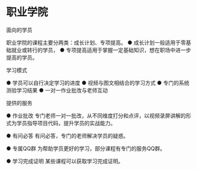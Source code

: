 # 职业学院

面向的学员

职业学院的课程主要分两类：成长计划、专项提高。
  ● 成长计划一般适用于零基础就业或转行的学员，
  ● 专项提高适用于掌握一定基础知识，想在职场中进一步提高的学员。

学习模式

  ● 学员可以自行决定学习的进度
  ● 视频与图文相结合的学习方式
  ● 专门的系统测验学习结果
  ● 一对一作业批改与老师互动

提供的服务

  ● 作业批改
  专门老师一对一批改，从不同维度打分和点评，以视频录屏讲解的形式为学员指导项目代码，提升学员的实战能力。

  ● 有问必答
  有问必答，专门的老师解决学员的疑惑。

  ● 专属QQ群
  为帮助学员更好的学习，部分课程有专门的服务QQ群。

  ● 学习完成证明
  某些课程可以获取学习完成证明。
